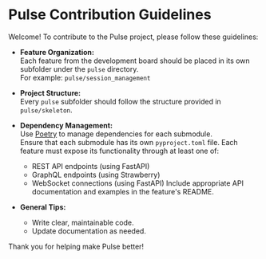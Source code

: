 # Pulse Contribution Guidelines

Welcome! To contribute to the Pulse project, please follow these guidelines:

- **Feature Organization:**  
  Each feature from the development board should be placed in its own subfolder under the `pulse` directory.  
  For example: `pulse/session_management`

- **Project Structure:**  
  Every `pulse` subfolder should follow the structure provided in `pulse/skeleton`.

- **Dependency Management:**  
  Use [Poetry](https://python-poetry.org/) to manage dependencies for each submodule.  
  Ensure that each submodule has its own `pyproject.toml` file.
  Each feature must expose its functionality through at least one of:
  - REST API endpoints (using FastAPI)
  - GraphQL endpoints (using Strawberry)
  - WebSocket connections (using FastAPI)
  Include appropriate API documentation and examples in the feature's README.


- **General Tips:**  
  - Write clear, maintainable code.
  - Update documentation as needed.

Thank you for helping make Pulse better!
